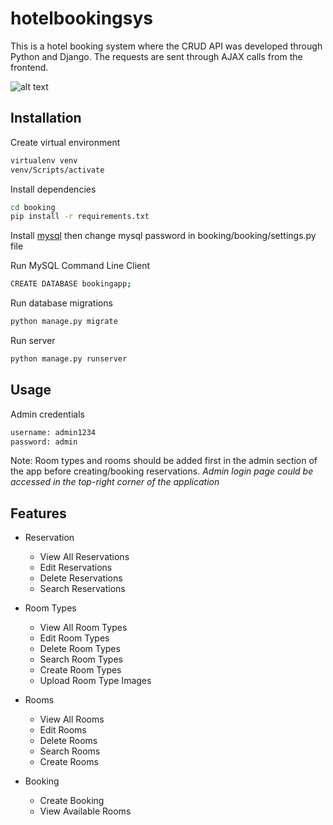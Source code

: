 # hotelbookingsys

This is a hotel booking system where the CRUD API was developed through Python and Django. The requests are sent through AJAX calls from the frontend.

![alt text](https://user-images.githubusercontent.com/30710843/94362418-b80c6000-00ed-11eb-9f51-9496c558587e.png)

## Installation

Create virtual environment

```bash
virtualenv venv
venv/Scripts/activate

```
Install dependencies

```bash
cd booking
pip install -r requirements.txt

```
Install [mysql](https://dev.mysql.com/downloads/installer/) then change mysql password in booking/booking/settings.py file

Run MySQL Command Line Client
```bash
CREATE DATABASE bookingapp;

```
Run database migrations
```bash
python manage.py migrate
```
Run server

```bash
python manage.py runserver
```
## Usage

Admin credentials

```bash
username: admin1234
password: admin
```
Note: Room types and rooms should be added first in the admin section of the app before creating/booking reservations.
*Admin login page could be accessed in the top-right corner of the application*

## Features

- Reservation
  - View All Reservations
  - Edit Reservations
  - Delete Reservations
  - Search Reservations
- Room Types
  - View All Room Types
  - Edit Room Types
  - Delete Room Types
  - Search Room Types
  - Create Room Types
  - Upload Room Type Images
- Rooms
  - View All Rooms
  - Edit Rooms
  - Delete Rooms
  - Search Rooms
  - Create Rooms
  
- Booking
  - Create Booking
  - View Available Rooms
